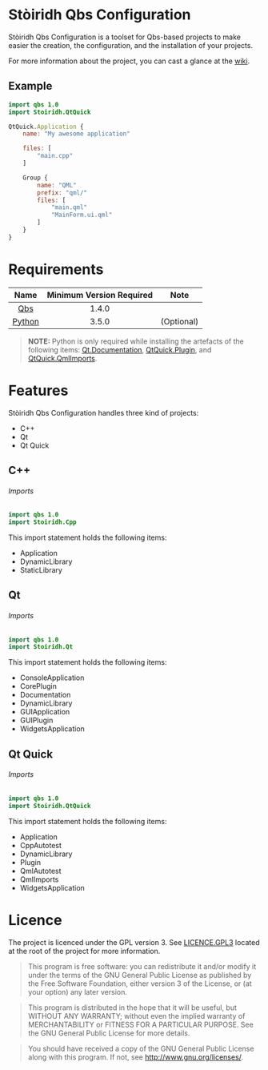 # Stòiridh Qbs Configuration

Stòiridh Qbs Configuration is a toolset for Qbs-based projects to make easier the creation, the configuration, and the installation of your projects.

For more information about the project, you can cast a glance at the  [wiki](https://github.com/viprip/Stoiridh-Qbs-Configuration/wiki).

## Example

```qml
import qbs 1.0
import Stoiridh.QtQuick

QtQuick.Application {
    name: "My awesome application"

    files: [
        "main.cpp"
    ]

    Group {
        name: "QML"
        prefix: "qml/"
        files: [
            "main.qml"
            "MainForm.ui.qml"
        ]
    }
}
```

# Requirements

|                Name               | Minimum Version Required |    Note    |
|:---------------------------------:|:------------------------:|:----------:|
| [Qbs](https://www.qt.io)          |          1.4.0           |            |
| [Python](https://www.python.org/) |          3.5.0           | (Optional) |

> **NOTE:** Python is only required while installing the artefacts of the following items: [Qt.Documentation](https://github.com/viprip/Stoiridh-Qbs-Configuration/wiki/Stoiridh.Qt-import-module#documentation), [QtQuick.Plugin](https://github.com/viprip/Stoiridh-Qbs-Configuration/wiki/Stoiridh.QtQuick-import-module#plugin), and [QtQuick.QmlImports](https://github.com/viprip/Stoiridh-Qbs-Configuration/wiki/Stoiridh.QtQuick-import-module#qmlimports).

# Features

Stòiridh Qbs Configuration handles three kind of projects:
- C++
- Qt
- Qt Quick

## C++

###### Imports

```qml
import qbs 1.0
import Stoiridh.Cpp
```

This import statement holds the following items:
- Application
- DynamicLibrary
- StaticLibrary

## Qt

###### Imports

```qml
import qbs 1.0
import Stoiridh.Qt
```

This import statement holds the following items:
- ConsoleApplication
- CorePlugin
- Documentation
- DynamicLibrary
- GUIApplication
- GUIPlugin
- WidgetsApplication

## Qt Quick

###### Imports

```qml
import qbs 1.0
import Stoiridh.QtQuick
```

This import statement holds the following items:
- Application
- CppAutotest
- DynamicLibrary
- Plugin
- QmlAutotest
- QmlImports
- WidgetsApplication

# Licence

The project is licenced under the GPL version 3. See [LICENCE.GPL3](https://github.com/viprip/Stoiridh-Qbs-Configuration/blob/master/LICENCE.GPL3) located at the root of the project for more information.

> This program is free software: you can redistribute it and/or modify
    it under the terms of the GNU General Public License as published by
    the Free Software Foundation, either version 3 of the License, or
    (at your option) any later version.

> This program is distributed in the hope that it will be useful,
    but WITHOUT ANY WARRANTY; without even the implied warranty of
    MERCHANTABILITY or FITNESS FOR A PARTICULAR PURPOSE.  See the
    GNU General Public License for more details.

> You should have received a copy of the GNU General Public License
    along with this program.  If not, see <http://www.gnu.org/licenses/>.
